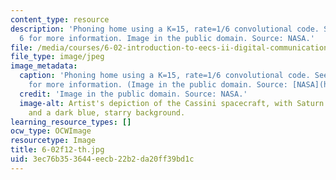```yaml
---
content_type: resource
description: 'Phoning home using a K=15, rate=1/6 convolutional code. See Lecture
  6 for more information. Image in the public domain. Source: NASA.'
file: /media/courses/6-02-introduction-to-eecs-ii-digital-communication-systems-fall-2012/3ec76b353644eecb22b2da20ff39bd1c_6-02f12-th.jpg
file_type: image/jpeg
image_metadata:
  caption: 'Phoning home using a K=15, rate=1/6 convolutional code. See [Lecture 6](pages/lecture-slides)
    for more information. (Image in the public domain. Source: [NASA](http://www.nasa.gov/centers/jpl/missions/cassini.html).)'
  credit: 'Image in the public domain. Source: NASA.'
  image-alt: Artist's depiction of the Cassini spacecraft, with Saturn in the foreground
    and a dark blue, starry background.
learning_resource_types: []
ocw_type: OCWImage
resourcetype: Image
title: 6-02f12-th.jpg
uid: 3ec76b35-3644-eecb-22b2-da20ff39bd1c
---
```

